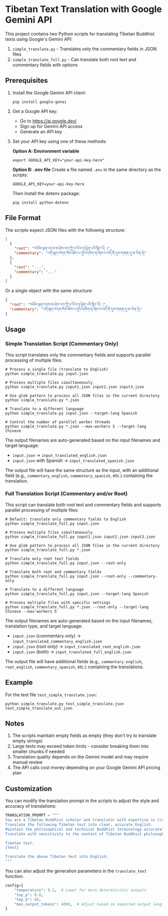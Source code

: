 # Tibetan Text Translation with Google Gemini API

This project contains two Python scripts for translating Tibetan Buddhist texts using Google's Gemini API:

1. `simple_translate.py` - Translates only the commentary fields in JSON files
2. `simple_translate_full.py` - Can translate both root text and commentary fields with options

## Prerequisites

1. Install the Google Gemini API client:
   ```
   pip install google-genai
   ```

2. Get a Google API key:
   - Go to https://ai.google.dev/
   - Sign up for Gemini API access
   - Generate an API key

3. Set your API key using one of these methods:

   **Option A: Environment variable**
   ```
   export GOOGLE_API_KEY="your-api-key-here"
   ```
   
   **Option B: .env file**
   Create a file named `.env` in the same directory as the scripts:
   ```
   GOOGLE_API_KEY=your-api-key-here
   ```
   
   Then install the dotenv package:
   ```
   pip install python-dotenv
   ```

## File Format

The scripts expect JSON files with the following structure:

```json
[
  {
    "root": "བཅོམ་ལྡན་འདས་མ་ཤེས་རབ་ཀྱི་ཕ་རོལ་ཏུ་ཕྱིན་པའི་སྙིང་པོ། །",
    "commentary": "འདི་སྐད་བདག་གིས་ཐོས་པ་དུས་གཅིག་ན་ཞེས་པ་འདི་ནི་དུས་གཞན་དུ་མ་ཡིན་ཏེ།"
  },
  {
    "root": "...",
    "commentary": "..."
  }
]
```

Or a single object with the same structure:

```json
{
  "root": "བཅོམ་ལྡན་འདས་མ་ཤེས་རབ་ཀྱི་ཕ་རོལ་ཏུ་ཕྱིན་པའི་སྙིང་པོ། །",
  "commentary": "འདི་སྐད་བདག་གིས་ཐོས་པ་དུས་གཅིག་ན་ཞེས་པ་འདི་ནི་དུས་གཞན་དུ་མ་ཡིན་ཏེ།"
}
```

## Usage

### Simple Translation Script (Commentary Only)

This script translates only the commentary fields and supports parallel processing of multiple files:

```
# Process a single file (translate to English)
python simple_translate.py input.json

# Process multiple files simultaneously
python simple_translate.py input1.json input2.json input3.json

# Use glob pattern to process all JSON files in the current directory
python simple_translate.py *.json

# Translate to a different language
python simple_translate.py input.json --target-lang Spanish

# Control the number of parallel worker threads
python simple_translate.py *.json --max-workers 5 --target-lang Chinese
```

The output filenames are auto-generated based on the input filenames and target language:
- `input.json` → `input_translated_english.json`
- `input.json` with Spanish → `input_translated_spanish.json`

The output file will have the same structure as the input, with an additional field (e.g., `commentary_english`, `commentary_spanish`, etc.) containing the translation.

### Full Translation Script (Commentary and/or Root)

This script can translate both root text and commentary fields and supports parallel processing of multiple files:

```
# Default: translate only commentary fields to English
python simple_translate_full.py input.json

# Process multiple files simultaneously
python simple_translate_full.py input1.json input2.json input3.json

# Use glob pattern to process all JSON files in the current directory
python simple_translate_full.py *.json

# Translate only root text fields
python simple_translate_full.py input.json --root-only

# Translate both root and commentary fields
python simple_translate_full.py input.json --root-only --commentary-only

# Translate to a different language
python simple_translate_full.py input.json --target-lang Spanish

# Process multiple files with specific settings
python simple_translate_full.py *.json --root-only --target-lang Chinese --max-workers 5
```

The output filenames are auto-generated based on the input filenames, translation type, and target language:
- `input.json` (commentary only) → `input_translated_commentary_english.json`
- `input.json` (root only) → `input_translated_root_english.json`
- `input.json` (both) → `input_translated_full_english.json`

The output file will have additional fields (e.g., `commentary_english`, `root_english`, `commentary_spanish`, etc.) containing the translations.

## Example

For the test file `test_simple_translate.json`:

```
python simple_translate.py test_simple_translate.json test_simple_translate_out.json
```

## Notes

1. The scripts maintain empty fields as empty (they don't try to translate empty strings)
2. Large texts may exceed token limits - consider breaking them into smaller chunks if needed
3. Translation quality depends on the Gemini model and may require manual review
4. The API calls cost money depending on your Google Gemini API pricing plan

## Customization

You can modify the translation prompt in the scripts to adjust the style and accuracy of translations:

```python
TRANSLATION_PROMPT = """
You are a Tibetan Buddhist scholar and translator with expertise in translating Tibetan Buddhist texts.
Translate the following Tibetan text into clear, accurate English.
Maintain the philosophical and technical Buddhist terminology accurately.
Translate with sensitivity to the context of Tibetan Buddhist philosophy.

Tibetan text:
{text}

Translate the above Tibetan text into English:
"""
```

You can also adjust the generation parameters in the `translate_text` function:

```python
config={
    "temperature": 0.2,  # Lower for more deterministic outputs
    "top_p": 0.8,
    "top_k": 40,
    "max_output_tokens": 4096,  # Adjust based on expected output length
}
```